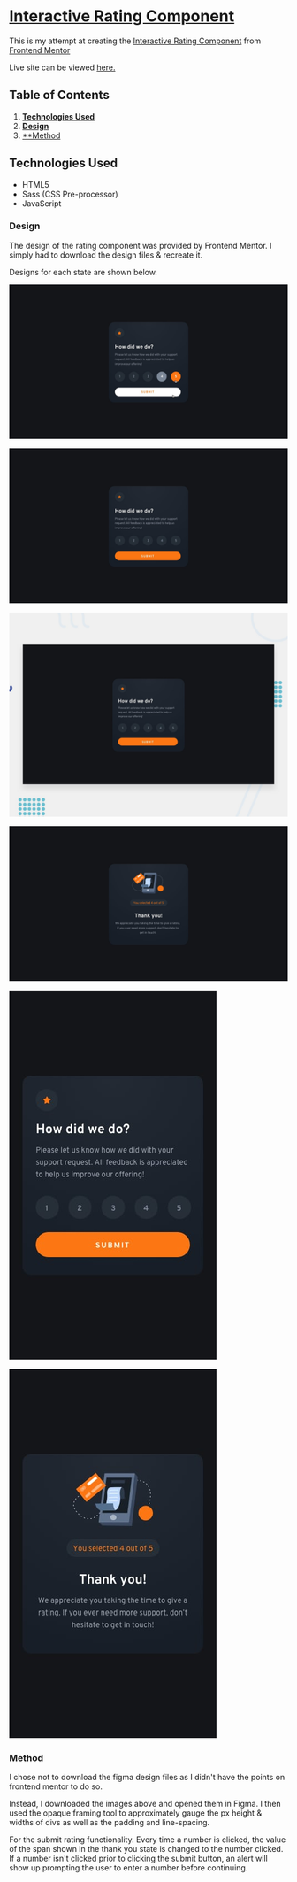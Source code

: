# <a href="https://www.frontendmentor.io/challenges/interactive-rating-component-koxpeBUmI">Interactive Rating Component</a>

This is my attempt at creating the [Interactive Rating Component](https://www.frontendmentor.io/challenges/interactive-rating-component-koxpeBUmI) from [Frontend Mentor](https://www.frontendmentor.io/)

Live site can be viewed [here.](https://shadyxstep.github.io/interactive-rating-component/)

## Table of Contents
1. [**Technologies Used**](#technologies-used)
2. [**Design**](#design)
3. [**Method](#method)

## Technologies Used

- HTML5
- Sass (CSS Pre-processor)
- JavaScript

### Design

The design of the rating component was provided by Frontend Mentor. I simply had to download the design files & recreate it.

Designs for each state are shown below.

![Active States](design/active-states.jpg)

![Desktop Design](design/desktop-design.jpg)

![Desktop Preview](design/desktop-preview.jpg)

![Desktop Thank You State](design/desktop-thank-you-state.jpg)

![Mobile Design](design/mobile-design.jpg)

![Mobile Thank You State](design/mobile-thank-you-state.jpg)

### Method

I chose not to download the figma design files as I didn't have the points on frontend mentor to do so.

Instead, I downloaded the images above and opened them in Figma. I then used the opaque framing tool to approximately gauge the px height & widths of divs as well as the padding and line-spacing.

For the submit rating functionality. Every time a number is clicked, the value of the span shown in the thank you state is changed to the number clicked. If a number isn't clicked prior to clicking the submit button, an alert will show up prompting the user to enter a number before continuing.